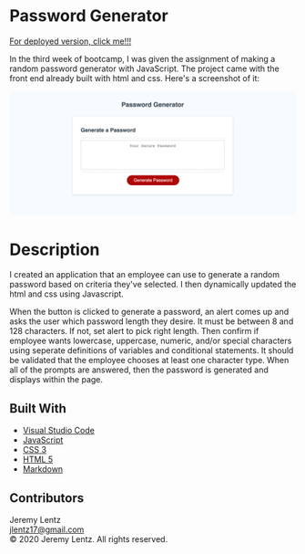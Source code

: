 # Password Generator

[For deployed version, click me!!!](https://jlentz17.github.io/passwordGenerator/)

In the third week of bootcamp, I was given the assignment of making a random password generator with JavaScript. The project came with the front end already built with html and css. Here's a screenshot of it:


![Image of Password Generator](./assets/img/passwordGenerator.png)

# Description 

I created an application that an employee can use to generate a random password based on criteria they've selected. I then dynamically updated the html and css using Javascript.

When the button is clicked to generate a password, an alert comes up and asks the user which password length they desire. It must be between 8 and 128 characters. If not, set alert to pick right length. Then confirm if employee wants lowercase, uppercase, numeric, and/or special characters using seperate definitions of variables and conditional statements. It should be validated that the employee chooses at least one character type. When all of the prompts are answered, then the password is generated and displays within the page. 


## Built With

* [Visual Studio Code](https://code.visualstudio.com/)
* [JavaScript](https://developer.mozilla.org/en-US/docs/Web/JavaScript)
* [CSS 3](https://developer.mozilla.org/en-US/docs/Web/CSS)
* [HTML 5](https://developer.mozilla.org/en-US/docs/Web/Guide/HTML/HTML5)
* [Markdown](https://markdownguide.org/cheat-sheet/)


## Contributors

Jeremy Lentz <br> <jlentz17@gmail.com> <br> &copy; 2020 Jeremy Lentz. All rights reserved.
